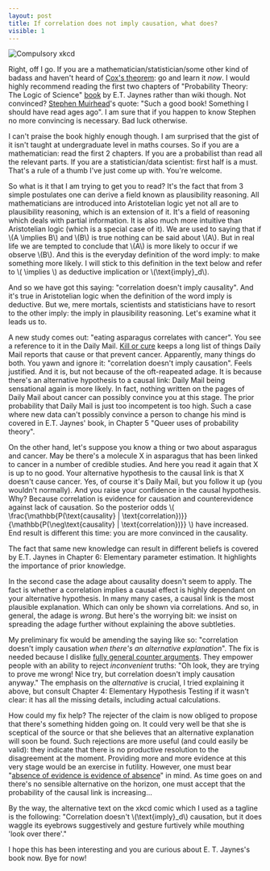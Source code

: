 ```yaml
---
layout: post
title: If correlation does not imply causation, what does?
visible: 1
---
```


![Compulsory xkcd](https://imgs.xkcd.com/comics/correlation.png)

Right, off I go. If you are a mathematician/statistician/some other kind of
badass and haven't heard of [Cox's theorem][Cox]: go and learn it *now*. I
would highly recommend reading the first two chapters of "Probability Theory:
The Logic of Science" [book][book] by E.T. Jaynes rather than wiki though. Not
convinced? [Stephen Muirhead][stephen]'s quote: "Such a good book! Something I
should have read ages ago". I am sure that if you happen to know Stephen no
more convincing is necessary. Bad luck otherwise.

I can't praise the book highly enough though.  I am surprised that the gist of
it isn't taught at undergraduate level in maths courses. So if you are a
mathematician: read the first 2 chapters. If you are a probabilist than read
all the relevant parts. If you are a statistician/data scientist: first half is
a must. That's a rule of a thumb I've just come up with. You're welcome.

So what is it that I am trying to get you to read? It's the fact that from 3
simple postulates one can derive a field known as plausibility reasoning. All
mathematicians are introduced into Aristotelian logic yet not all are to
plausibility reasoning, which is an extension of it. It's a field of reasoning
which deals with partial information. It is also much more intuitive than
Aristotelian logic (which is a special case of it). We are used to saying that
if \\(A \implies B\\) and \\(B\\) is true nothing can be said about \\(A\\).
But in real life we are tempted to conclude that \\(A\\) is more likely to
occur if we observe \\(B\\). And this is the everyday definition of the word
imply: to make something more likely. I will stick to this definition in the
text below and refer to \\( \implies \\) as deductive implication or
\\(\text{imply}_d\\).

And so we have got this saying: "correlation doesn't imply causality". And
it's true in Aristotelian logic when the definition of the word imply is
deductive. But we, mere mortals, scientists and statisticians have to resort
to the other imply: the imply in plausibility reasoning. Let's examine what it
leads us to.

A new study comes out: "eating asparagus correlates with cancer". You see
a reference to it in the Daily Mail. [Kill or cure][kill-or-cure] keeps a long
list of things Daily Mail reports that cause or that prevent cancer. Apparently,
many things do both. You yawn and ignore it: "correlation doesn't imply
causation". Feels justified. And it is, but not because of the oft-reapeated
adage. It is because there's an alternative hypothesis to a causal link: Daily
Mail being sensational again is more likely. In fact, nothing written on the
pages of Daily Mail about cancer can possibly convince you at this stage. The
prior probability that Daily Mail is just too incompetent is too high. Such a
case where new data can't possibly convince a person to change his mind is
covered in E.T. Jaynes' book, in Chapter 5 "Queer uses of probability theory".

On the other hand, let's suppose you know a thing or two about asparagus and
cancer. May be there's a molecule X in asparagus that has been linked to cancer
in a number of credible studies. And here you read it again that X is up to no
good. Your alternative hypothesis to the causal link is that X doesn't cause
cancer. Yes, of course it's Daily Mail, but you follow it up (you wouldn't
normally). And you raise your confidence in the causal hypothesis. Why?
Because correlation is evidence for causation and counterevidence against
lack of causation. So the posterior odds
\\( \frac{\mathbb{P(\text{causality} | \text{correlation})}}
{\mathbb{P(\neg\text{causality} | \text{correlation})}} \\)
have increased. End result is different this time: you are more convinced in
the causality.

The fact that same new knowledge can result in different beliefs is covered by
E.T. Jaynes in Chapter 6: Elementary parameter estimation. It highlights the
importance of prior knowledge.

In the second case the adage about causality doesn't seem to apply. The fact is
whether a correlation implies a causal effect is highly dependant on your
alternative hypothesis. In many many cases, a causal link is the most
plausible explanation. Which can only be shown via correlations. And so, in
general, the adage is *wrong*. But here's the worrying bit: we insist on
spreading the adage further without explaining the above subtleties.

My preliminary fix would be amending the saying like so: "correlation doesn't
imply causation *when there's an alternative explanation*". The fix is needed
because I dislike [fully general counter arguments][counter]. They empower
people with an ability to reject *inconvenient* truths: "Oh look, they are
trying to prove me wrong! Nice try, but correlation doesn't imply causation
anyway." The emphasis on the *alternative* is crucial, I tried explaining it
above, but consult Chapter 4: Elementary Hypothesis Testing if it wasn't clear:
it has all the missing details, including actual calculations.

How could my fix help? The rejecter of the claim is now obliged to propose that
there's something hidden going on. It could very well be that she is sceptical
of the source or that she believes that an alternative explanation will soon be
found. Such rejections are more useful (and could easily be valid): they
indicate that there is no productive resolution to the disagreement at the
moment.  Providing more and more evidence at this very stage would be an
exercise in futility. However, one must bear "[absence of evidence is evidence
of absence][absence]" in mind. As time goes on and there's no sensible
alternative on the horizon, one must accept that the probability of the causal
link is increasing...

By the way, the alternative text on the xkcd comic which I used as a tagline is
the following: "Correlation doesn't \\(\text{imply}_d\\) causation, but it does
waggle its eyebrows suggestively and gesture furtively while mouthing 'look
over there'."

I hope this has been interesting and you are curious about E. T. Jaynes's book
now. Bye for now!

[Cox]: https://en.wikipedia.org/wiki/Cox%27s_theorem
[book]: http://bayes.wustl.edu/etj/prob/book.pdf
[stephen]: http://www.ucl.ac.uk/~ucahmui/
[kill-or-cure]: http://kill-or-cure.herokuapp.com/
[counter]: http://wiki.lesswrong.com/wiki/Fully_general_counterargument
[absence]: http://lesswrong.com/lw/ih/absence_of_evidence_is_evidence_of_absence/

